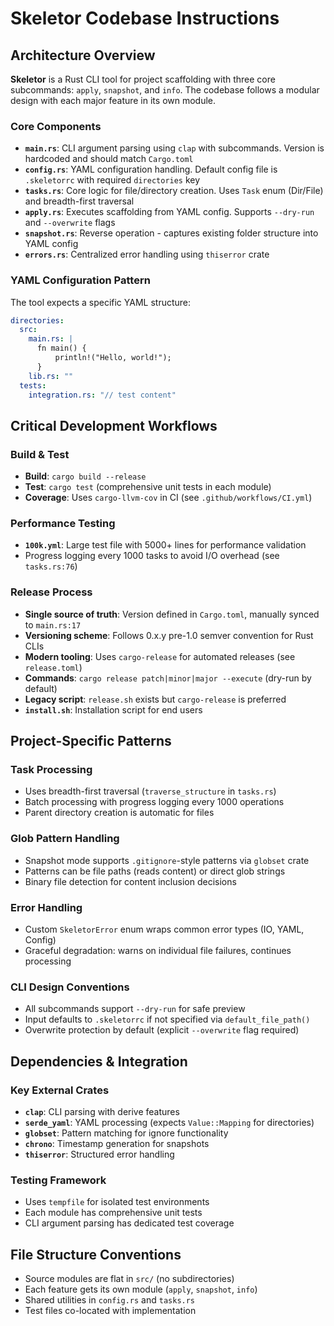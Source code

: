 # Skeletor Codebase Instructions

## Architecture Overview

**Skeletor** is a Rust CLI tool for project scaffolding with three core subcommands: `apply`, `snapshot`, and `info`. The codebase follows a modular design with each major feature in its own module.

### Core Components

- **`main.rs`**: CLI argument parsing using `clap` with subcommands. Version is hardcoded and should match `Cargo.toml`
- **`config.rs`**: YAML configuration handling. Default config file is `.skeletorrc` with required `directories` key
- **`tasks.rs`**: Core logic for file/directory creation. Uses `Task` enum (Dir/File) and breadth-first traversal
- **`apply.rs`**: Executes scaffolding from YAML config. Supports `--dry-run` and `--overwrite` flags
- **`snapshot.rs`**: Reverse operation - captures existing folder structure into YAML config
- **`errors.rs`**: Centralized error handling using `thiserror` crate

### YAML Configuration Pattern

The tool expects a specific YAML structure:
```yaml
directories:
  src:
    main.rs: |
      fn main() {
          println!("Hello, world!");
      }
    lib.rs: ""
  tests:
    integration.rs: "// test content"
```

## Critical Development Workflows

### Build & Test
- **Build**: `cargo build --release`
- **Test**: `cargo test` (comprehensive unit tests in each module)
- **Coverage**: Uses `cargo-llvm-cov` in CI (see `.github/workflows/CI.yml`)

### Performance Testing
- **`100k.yml`**: Large test file with 5000+ lines for performance validation
- Progress logging every 1000 tasks to avoid I/O overhead (see `tasks.rs:76`)

### Release Process
- **Single source of truth**: Version defined in `Cargo.toml`, manually synced to `main.rs:17`
- **Versioning scheme**: Follows 0.x.y pre-1.0 semver convention for Rust CLIs
- **Modern tooling**: Uses `cargo-release` for automated releases (see `release.toml`)
- **Commands**: `cargo release patch|minor|major --execute` (dry-run by default)
- **Legacy script**: `release.sh` exists but `cargo-release` is preferred
- **`install.sh`**: Installation script for end users

## Project-Specific Patterns

### Task Processing
- Uses breadth-first traversal (`traverse_structure` in `tasks.rs`)
- Batch processing with progress logging every 1000 operations
- Parent directory creation is automatic for files

### Glob Pattern Handling
- Snapshot mode supports `.gitignore`-style patterns via `globset` crate
- Patterns can be file paths (reads content) or direct glob strings
- Binary file detection for content inclusion decisions

### Error Handling
- Custom `SkeletorError` enum wraps common error types (IO, YAML, Config)
- Graceful degradation: warns on individual file failures, continues processing

### CLI Design Conventions
- All subcommands support `--dry-run` for safe preview
- Input defaults to `.skeletorrc` if not specified via `default_file_path()`
- Overwrite protection by default (explicit `--overwrite` flag required)

## Dependencies & Integration

### Key External Crates
- **`clap`**: CLI parsing with derive features
- **`serde_yaml`**: YAML processing (expects `Value::Mapping` for directories)
- **`globset`**: Pattern matching for ignore functionality
- **`chrono`**: Timestamp generation for snapshots
- **`thiserror`**: Structured error handling

### Testing Framework
- Uses `tempfile` for isolated test environments
- Each module has comprehensive unit tests
- CLI argument parsing has dedicated test coverage

## File Structure Conventions

- Source modules are flat in `src/` (no subdirectories)
- Each feature gets its own module (`apply`, `snapshot`, `info`)
- Shared utilities in `config.rs` and `tasks.rs`
- Test files co-located with implementation